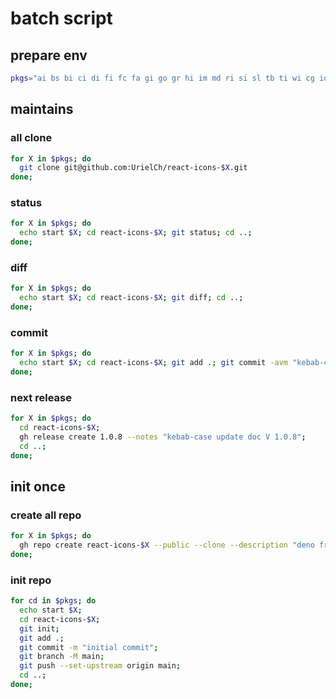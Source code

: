 # batch script

## prepare env

```bash
pkgs="ai bs bi ci di fi fc fa gi go gr hi im md ri si sl tb ti wi cg io hi2 io5 tfi vsc lu rx"
```

## maintains

### all clone

```bash
for X in $pkgs; do
  git clone git@github.com:UrielCh/react-icons-$X.git
done;
```

### status
```bash
for X in $pkgs; do
  echo start $X; cd react-icons-$X; git status; cd ..;
done;
```

### diff
```bash
for X in $pkgs; do
  echo start $X; cd react-icons-$X; git diff; cd ..;
done;
```

### commit
```bash
for X in $pkgs; do
  echo start $X; cd react-icons-$X; git add .; git commit -avm "kebab-case update doc V 1.0.8"; git push; cd ..;
done;
```

### next release
```bash
for X in $pkgs; do
  cd react-icons-$X; 
  gh release create 1.0.8 --notes "kebab-case update doc V 1.0.8";
  cd ..;
done;
```

## init once

### create all repo
```bash
for X in $pkgs; do
  gh repo create react-icons-$X --public --clone --description "deno fresh react-icons for ai"  --disable-issues --disable-wiki
done;
```

### init repo
```bash
for cd in $pkgs; do
  echo start $X;
  cd react-icons-$X;
  git init;
  git add .;
  git commit -m "initial commit";
  git branch -M main;
  git push --set-upstream origin main;
  cd ..;
done;
```

